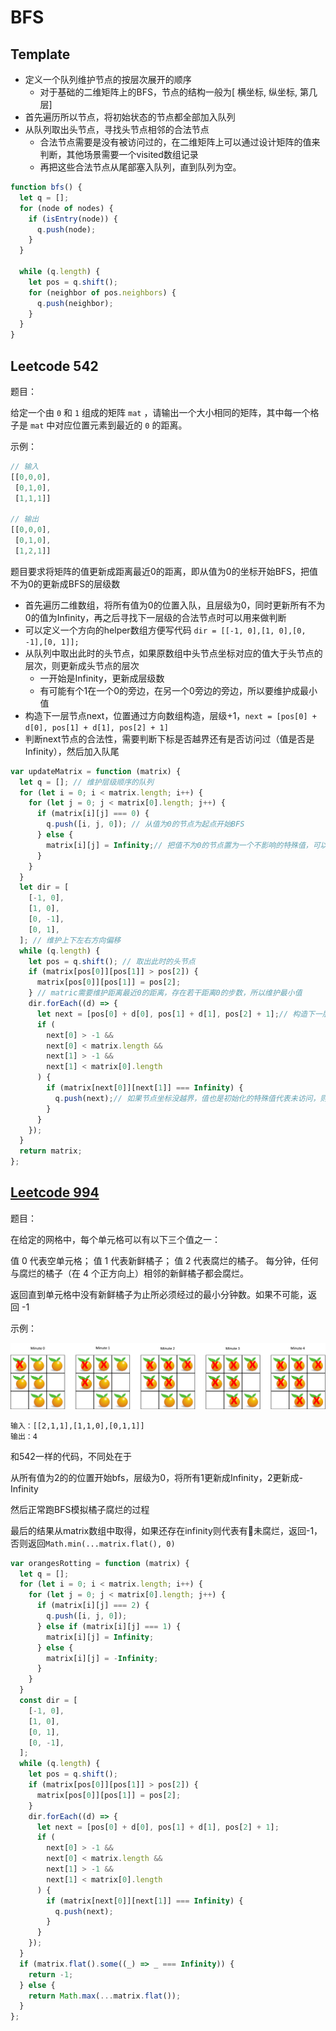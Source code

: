 # BFS

## Template

- 定义一个队列维护节点的按层次展开的顺序
    - 对于基础的二维矩阵上的BFS，节点的结构一般为[ 横坐标, 纵坐标, 第几层]
- 首先遍历所以节点，将初始状态的节点都全部加入队列
- 从队列取出头节点，寻找头节点相邻的合法节点
    - 合法节点需要是没有被访问过的，在二维矩阵上可以通过设计矩阵的值来判断，其他场景需要一个visited数组记录
    - 再把这些合法节点从尾部塞入队列，直到队列为空。

```jsx
function bfs() {
  let q = [];
  for (node of nodes) {
    if (isEntry(node)) {
      q.push(node);
    }
  }

  while (q.length) {
    let pos = q.shift();
    for (neighbor of pos.neighbors) {
      q.push(neighbor);
    }
  }
}
```

## Leetcode 542

题目：

给定一个由 `0` 和 `1` 组成的矩阵 `mat` ，请输出一个大小相同的矩阵，其中每一个格子是 `mat` 中对应位置元素到最近的 `0` 的距离。

示例：

```jsx
// 输入
[[0,0,0],
 [0,1,0],
 [1,1,1]]

// 输出
[[0,0,0],
 [0,1,0],
 [1,2,1]]
```

题目要求将矩阵的值更新成距离最近0的距离，即从值为0的坐标开始BFS，把值不为0的更新成BFS的层级数

- 首先遍历二维数组，将所有值为0的位置入队，且层级为0，同时更新所有不为0的值为Infinity，再之后寻找下一层级的合法节点时可以用来做判断
- 可以定义一个方向的helper数组方便写代码 `dir = [[-1, 0],[1, 0],[0, -1],[0, 1]];`
- 从队列中取出此时的头节点，如果原数组中头节点坐标对应的值大于头节点的层次，则更新成头节点的层次
    - 一开始是Infinity，更新成层级数
    - 有可能有个1在一个0的旁边，在另一个0旁边的旁边，所以要维护成最小值
- 构造下一层节点next，位置通过方向数组构造，层级+1，`next = [pos[0] + d[0], pos[1] + d[1], pos[2] + 1]`
- 判断next节点的合法性，需要判断下标是否越界还有是否访问过（值是否是Infinity），然后加入队尾

```jsx
var updateMatrix = function (matrix) {
  let q = []; // 维护层级顺序的队列
  for (let i = 0; i < matrix.length; i++) {
    for (let j = 0; j < matrix[0].length; j++) {
      if (matrix[i][j] === 0) {
        q.push([i, j, 0]); // 从值为0的节点为起点开始BFS
      } else {
        matrix[i][j] = Infinity;// 把值不为0的节点置为一个不影响的特殊值，可以判断出未访问过
      }
    }
  }
  let dir = [
    [-1, 0],
    [1, 0],
    [0, -1],
    [0, 1],
  ]; // 维护上下左右方向偏移
  while (q.length) {
    let pos = q.shift(); // 取出此时的头节点
    if (matrix[pos[0]][pos[1]] > pos[2]) {
      matrix[pos[0]][pos[1]] = pos[2];
    } // matric需要维护距离最近0的距离，存在若干距离0的步数，所以维护最小值
    dir.forEach((d) => {
      let next = [pos[0] + d[0], pos[1] + d[1], pos[2] + 1];// 构造下一层节点
      if (
        next[0] > -1 &&
        next[0] < matrix.length &&
        next[1] > -1 &&
        next[1] < matrix[0].length
      ) {
        if (matrix[next[0]][next[1]] === Infinity) {
          q.push(next);// 如果节点坐标没越界，值也是初始化的特殊值代表未访问，则加入队尾
        }
      }
    });
  }
  return matrix;
};
```

## [Leetcode 994](https://leetcode-cn.com/problems/rotting-oranges)

题目：

在给定的网格中，每个单元格可以有以下三个值之一：

值 0 代表空单元格；
值 1 代表新鲜橘子；
值 2 代表腐烂的橘子。
每分钟，任何与腐烂的橘子（在 4 个正方向上）相邻的新鲜橘子都会腐烂。

返回直到单元格中没有新鲜橘子为止所必须经过的最小分钟数。如果不可能，返回 -1

示例：

![Untitled](BFS%20cd60c8df0a8f4fdba1415d3df6ef2368/Untitled.png)

```
输入：[[2,1,1],[1,1,0],[0,1,1]]
输出：4
```

和542一样的代码，不同处在于

从所有值为2的的位置开始bfs，层级为0，将所有1更新成Infinity，2更新成-Infinity

然后正常跑BFS模拟橘子腐烂的过程

最后的结果从matrix数组中取得，如果还存在infinity则代表有🍊未腐烂，返回-1，否则返回`Math.min(...matrix.flat(), 0)`

```jsx
var orangesRotting = function (matrix) {
  let q = [];
  for (let i = 0; i < matrix.length; i++) {
    for (let j = 0; j < matrix[0].length; j++) {
      if (matrix[i][j] === 2) {
        q.push([i, j, 0]);
      } else if (matrix[i][j] === 1) {
        matrix[i][j] = Infinity;
      } else {
        matrix[i][j] = -Infinity;
      }
    }
  }
  const dir = [
    [-1, 0],
    [1, 0],
    [0, 1],
    [0, -1],
  ];
  while (q.length) {
    let pos = q.shift();
    if (matrix[pos[0]][pos[1]] > pos[2]) {
      matrix[pos[0]][pos[1]] = pos[2];
    }
    dir.forEach((d) => {
      let next = [pos[0] + d[0], pos[1] + d[1], pos[2] + 1];
      if (
        next[0] > -1 &&
        next[0] < matrix.length &&
        next[1] > -1 &&
        next[1] < matrix[0].length
      ) {
        if (matrix[next[0]][next[1]] === Infinity) {
          q.push(next);
        }
      }
    });
  }
  if (matrix.flat().some((_) => _ === Infinity)) {
    return -1;
  } else {
    return Math.max(...matrix.flat());
  }
};
```